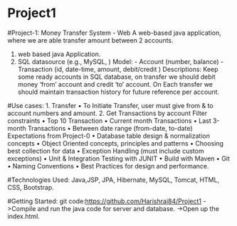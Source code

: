 # Project1

#Project-1: Money Transfer System - Web
A web-based java application, where we are able transfer amount between 2 accounts. 
1. web based java Application. 
2. SQL datasource (e.g., MySQL, ) Model: - Account (number, balance) - Transaction (id, date-time, amount, debit/credit ) Descriptions: Keep some ready accounts in SQL database,
               on transfer we should debit money ‘from’ account and credit ‘to’ account.
               On Each transfer we should maintain transaction history for future reference per account.


#Use cases: 1. Transfer • To Initiate Transfer, user must give from & to account numbers and amount. 
           2. Get Transactions by account Filter constraints • Top 10 Transaction 
                         • Current month Transactions • Last 3-month Transactions • Between date range (from-date, to-date) Expectations from Project-0 
                         • Database table design & normalization concepts • Object Oriented concepts, principles and patterns 
                         • Choosing best collection for data • Exception Handling (must include custom exceptions) • Unit & Integration Testing with JUNIT • Build with Maven • Git 
                         • Naming Conventions • Best Practices for design and performance.
                         
                         
#Technologies Used:
Java,JSP, JPA, Hibernate, MySQL, Tomcat, HTML, CSS, Bootstrap.

#Getting Started:
git code:https://github.com/Harishraj84/Project1
->Compile and run the java code for server and database.
->Open up the index.html.

